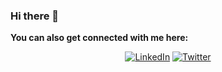 ### Hi there 👋

**You can also get connected with me here:**
<div align="center">
  
[![LinkedIn](https://img.shields.io/badge/LinkedIn-Profile-0077B5?style=for-the-badge&logo=LinkedIn)](https://www.linkedin.com/in/camille-landesvatter-398061181/)
[![Twitter](https://img.shields.io/badge/Twitter-Profile-1DA1F2?style=for-the-badge&logo=Twitter)](https://twitter.com/c_landesvatter)

<!--
**clandesv/clandesv** is a ✨ _special_ ✨ repository because its `README.md` (this file) appears on your GitHub profile.

Here are some ideas to get you started:

- 🔭 I’m currently working on ...
- 🌱 I’m currently learning ...
- 👯 I’m looking to collaborate on ...
- 🤔 I’m looking for help with ...
- 💬 Ask me about ...
- 📫 How to reach me: ...
- 😄 Pronouns: ...
- ⚡ Fun fact: ...
-->
